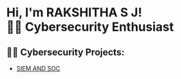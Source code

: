 
<h1>Hi, I'm RAKSHITHA S J! </br>
    <a href="http://www.linkedin.com/in/rakshitha-s-j-2a6275268" target="_blank" style="text-decoration: none; color: inherit;">
    🕵🏻 Cybersecurity Enthusiast
  </a>
</h1>
<h2>👨‍💻 Cybersecurity Projects:</h2>

  - [SIEM AND SOC](https://github.com/Rakshitha1250/SECURE-VISION-PROJECT)



<!--
**joshmadakor1/joshmadakor1** is a ✨ _special_ ✨ repository because its `README.md` (this file) appears on your GitHub profile.

Here are some ideas to get you started:

- 🔭 I’m currently working on ...
- 🌱 I’m currently learning ...
- 👯 I’m looking to collaborate on ...
- 🤔 I’m looking for help with ...
- 💬 Ask me about ...
- 📫 How to reach me: ...
- 😄 Pronouns: ...
- ⚡ Fun fact: ...
-->
